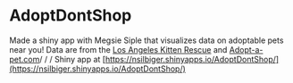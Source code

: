 # AdoptDontShop
Made a shiny app with Megsie Siple that visualizes data on adoptable pets near you! 
Data are from the [Los Angeles Kitten Rescue](https://kittenrescue.org/adopt/available-animals/) and [Adopt-a-pet.com](https://www.adoptapet.com/adoption_rescue/4223-kitten-rescue-los-angeles-california)/
/
/
Shiny app at [https://nsilbiger.shinyapps.io/AdoptDontShop/](https://nsilbiger.shinyapps.io/AdoptDontShop/)
